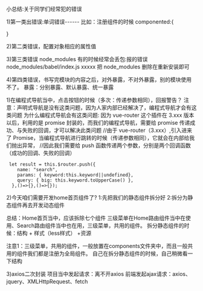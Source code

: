 小总结:关于同学们经常犯的错误

1)第一类出错误:单词错误------
比如：注册组件的时候
componented:{

}

2)第二类错误，配置对象相应的属性值

3)第三类错误
node_modules 有的时候经常会丢包:报的错误 node_modules/babel/index.js xxxxx
把 node_modules 删除在重新安装即可

4)第四类错误，书写完模块的内容之后，对外暴露，不对外暴露，别的模块使用不了。
暴露：分别暴露、默认暴露、统一暴露


1)在编程式导航当中，点击按钮的时候（多次：传递参数相同），回报警告？
注意：声明式导航是没有这类问题，因为人家内部已经解决了，编程式导航才会有这类问题
为什么编程式导航会有这类问题:
因为 vue-router 这个插件在 3.xxx 版本以后，利用的是 promise 封装的，而我们的编程式导航，需要给 promise 传递成功、与失败的回调，才可以解决此类问题
//由于 vue-router（3.xxx）,引入进来了 Promise，当编程式导航进行跳转的时候（传递参数相同），它就会在内部给我们抛出异常，
//因此我们需要给 push 函数传递两个参数，分别是两个回调函数（成功的回调、失败的回调）

     let result = this.$router.push({
        name: "search",
        params: { keyword:this.keyword||undefined},
        query: { big: this.keyword.toUpperCase() },
      },()=>{},()=>{});



2)今天咱们需要开发home首页组件了?
1:先把我们的静态组件拆分好
2:拆分为静态组件再去开发动态组件

总结：Home首页当中，应该拆除七个组件
三级菜单在Home路由组件当中在使用、Search路由组件当中也在用，三级菜单，共用的组件。
拆分静态组件的时候：结构 + 样式（less样式） +资源

注意1：三级菜单，共用的组件，一般放置在components文件夹中，而且一般共用的组件我们都是注册为全局组件。
自己在拆分静态组件的时候，自己稍微看一下结构


3)axios二次封装
项目当中发起请求：离不开axios
前端发起ajax请求：axios、jquery、XMLHttpRequest、fetch



